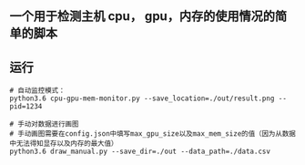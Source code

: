 ## 一个用于检测主机 cpu， gpu，内存的使用情况的简单的脚本

## 运行

```shell
# 自动监控模式：
python3.6 cpu-gpu-mem-monitor.py --save_location=./out/result.png --pid=1234

# 手动对数据进行画图
# 手动画图需要在config.json中填写max_gpu_size以及max_mem_size的值（因为从数据中无法得知显存以及内存的最大值）
python3.6 draw_manual.py --save_dir=./out --data_path=./data.csv
```
